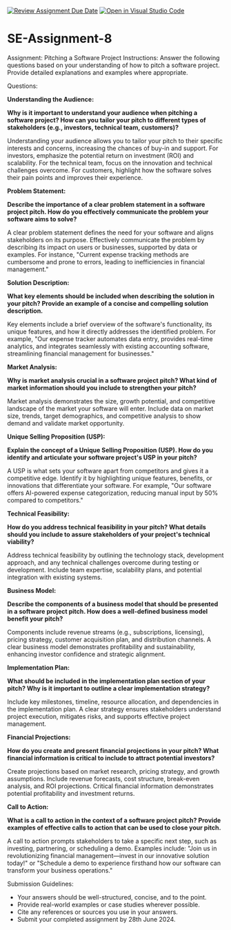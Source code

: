 [![Review Assignment Due Date](https://classroom.github.com/assets/deadline-readme-button-22041afd0340ce965d47ae6ef1cefeee28c7c493a6346c4f15d667ab976d596c.svg)](https://classroom.github.com/a/4bgukiqw)
[![Open in Visual Studio Code](https://classroom.github.com/assets/open-in-vscode-2e0aaae1b6195c2367325f4f02e2d04e9abb55f0b24a779b69b11b9e10269abc.svg)](https://classroom.github.com/online_ide?assignment_repo_id=15374919&assignment_repo_type=AssignmentRepo)
# SE-Assignment-8
 Assignment: Pitching a Software Project
 Instructions:
Answer the following questions based on your understanding of how to pitch a software project. Provide detailed explanations and examples where appropriate.

 Questions:


**Understanding the Audience:**

**Why is it important to understand your audience when pitching a software project? How can you tailor your pitch to different types of stakeholders (e.g., investors, technical team, customers)?**

Understanding your audience allows you to tailor your pitch to their specific interests and concerns, increasing the chances of buy-in and support. For investors, emphasize the potential return on investment (ROI) and scalability. For the technical team, focus on the innovation and technical challenges overcome. For customers, highlight how the software solves their pain points and improves their experience.

**Problem Statement:**

**Describe the importance of a clear problem statement in a software project pitch. How do you effectively communicate the problem your software aims to solve?**

A clear problem statement defines the need for your software and aligns stakeholders on its purpose. Effectively communicate the problem by describing its impact on users or businesses, supported by data or examples. For instance, "Current expense tracking methods are cumbersome and prone to errors, leading to inefficiencies in financial management."

**Solution Description:**

**What key elements should be included when describing the solution in your pitch? Provide an example of a concise and compelling solution description.**

Key elements include a brief overview of the software's functionality, its unique features, and how it directly addresses the identified problem. For example, "Our expense tracker automates data entry, provides real-time analytics, and integrates seamlessly with existing accounting software, streamlining financial management for businesses."

**Market Analysis:**

**Why is market analysis crucial in a software project pitch? What kind of market information should you include to strengthen your pitch?**

Market analysis demonstrates the size, growth potential, and competitive landscape of the market your software will enter. Include data on market size, trends, target demographics, and competitive analysis to show demand and validate market opportunity.

**Unique Selling Proposition (USP):**

**Explain the concept of a Unique Selling Proposition (USP). How do you identify and articulate your software project's USP in your pitch?**

A USP is what sets your software apart from competitors and gives it a competitive edge. Identify it by highlighting unique features, benefits, or innovations that differentiate your software. For example, "Our software offers AI-powered expense categorization, reducing manual input by 50% compared to competitors."

**Technical Feasibility:**

**How do you address technical feasibility in your pitch? What details should you include to assure stakeholders of your project's technical viability?**

Address technical feasibility by outlining the technology stack, development approach, and any technical challenges overcome during testing or development. Include team expertise, scalability plans, and potential integration with existing systems.

**Business Model:**

**Describe the components of a business model that should be presented in a software project pitch. How does a well-defined business model benefit your pitch?**

Components include revenue streams (e.g., subscriptions, licensing), pricing strategy, customer acquisition plan, and distribution channels. A clear business model demonstrates profitability and sustainability, enhancing investor confidence and strategic alignment.

**Implementation Plan:**

**What should be included in the implementation plan section of your pitch? Why is it important to outline a clear implementation strategy?**

Include key milestones, timeline, resource allocation, and dependencies in the implementation plan. A clear strategy ensures stakeholders understand project execution, mitigates risks, and supports effective project management.

**Financial Projections:**

**How do you create and present financial projections in your pitch? What financial information is critical to include to attract potential investors?**

Create projections based on market research, pricing strategy, and growth assumptions. Include revenue forecasts, cost structure, break-even analysis, and ROI projections. Critical financial information demonstrates potential profitability and investment returns.

**Call to Action:**

**What is a call to action in the context of a software project pitch? Provide examples of effective calls to action that can be used to close your pitch.**

A call to action prompts stakeholders to take a specific next step, such as investing, partnering, or scheduling a demo. Examples include: "Join us in revolutionizing financial management—invest in our innovative solution today!" or "Schedule a demo to experience firsthand how our software can transform your business operations."


 Submission Guidelines:
- Your answers should be well-structured, concise, and to the point.
- Provide real-world examples or case studies wherever possible.
- Cite any references or sources you use in your answers.
- Submit your completed assignment by 28th June 2024.


